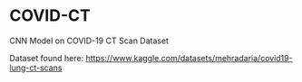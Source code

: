 # COVID-CT
 CNN Model on COVID-19 CT Scan Dataset

 Dataset found here:
https://www.kaggle.com/datasets/mehradaria/covid19-lung-ct-scans